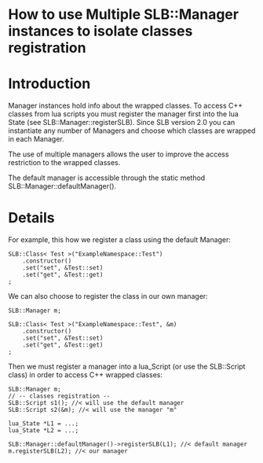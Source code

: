 # How to use Multiple SLB::Manager instances to isolate classes registration #

# Introduction #

Manager instances hold info about the wrapped classes. To access C++ classes from lua scripts you must register the manager first into the lua State (see SLB::Manager::registerSLB). Since SLB version 2.0 you can instantiate any number of Managers and choose which classes are wrapped in each Manager.

The use of multiple managers allows the user to improve the access restriction to the wrapped classes.

The default manager is accessible through the static method SLB::Manager::defaultManager().

# Details #

For example, this how we register a class using the default Manager:

```
SLB::Class< Test >("ExampleNamespace::Test")
    .constructor()
    .set("set", &Test::set)
    .set("get", &Test::get)
;
```

We can also choose to register the class in our own manager:

```
SLB::Manager m;

SLB::Class< Test >("ExampleNamespace::Test", &m)
    .constructor()
    .set("set", &Test::set)
    .set("get", &Test::get)
;
```

Then we must register a manager into a lua\_Script (or use the SLB::Script class) in order to access C++ wrapped classes:

```
SLB::Manager m;
// -- classes registration --
SLB::Script s1(); //< will use the default manager
SLB::Script s2(&m); //< will use the manager "m"

lua_State *L1 = ...;
lua_State *L2 = ...;

SLB::Manager::defaultManager()->registerSLB(L1); //< default manager
m.registerSLB(L2); //< our manager
```


